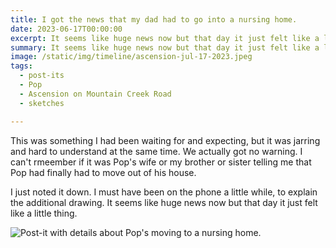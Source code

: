 ```yaml
---
title: I got the news that my dad had to go into a nursing home.
date: 2023-06-17T00:00:00
excerpt: It seems like huge news now but that day it just felt like a little thing
summary: It seems like huge news now but that day it just felt like a little thing
image: /static/img/timeline/ascension-jul-17-2023.jpeg
tags:
  - post-its
  - Pop
  - Ascension on Mountain Creek Road
  - sketches

---
```


This was something I had been waiting for and expecting, but it was jarring and hard to understand at the same time. We actually got no warning. I can't rmeember if it was Pop's wife or my brother or sister telling me that Pop had finally had to move out of his house.

I just noted it down. I must have been on the phone a little while, to explain the additional drawing. It seems like huge news now but that day it just felt like a little thing.

![Post-it with details about Pop's moving to a nursing home.](/static/img/timeline/ascension-jul-17-2023.jpeg)
